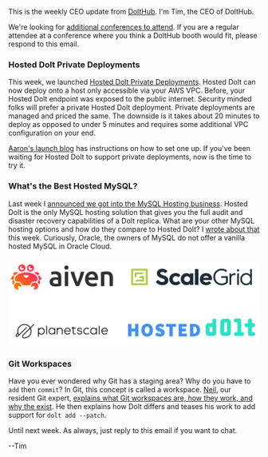 This is the weekly CEO update from [DoltHub](https://www.dolthub.com/). I'm Tim, the CEO of DoltHub. 

We're looking for [additional conferences to attend](https://www.dolthub.com/blog/2024-08-20-on-the-road/). If you are a regular attendee at a conference where you think a DoltHub booth would fit, please respond to this email.

### Hosted Dolt Private Deployments

This week, we launched [Hosted Dolt Private Deployments](https://www.dolthub.com/blog/2024-08-21-hosted-private-deployments/). Hosted Dolt can now deploy onto a host only accessible via your AWS VPC. Before, your Hosted Dolt endpoint was exposed to the public internet. Security minded folks will prefer a private Hosted Dolt deployment. Private deployments are managed and priced the same. The downside is it takes about 20 minutes to deploy as opposed to under 5 minutes and requires some additional VPC configuration on your end. 

[Aaron's launch blog](https://www.dolthub.com/blog/2024-08-21-hosted-private-deployments/) has instructions on how to set one up. If you've been waiting for Hosted Dolt to support private deployments, now is the time to try it.

### What's the Best Hosted MySQL?

Last week I [announced we got into the MySQL Hosting business](https://www.dolthub.com/blog/2024-08-09-hosted-mysql-dolt-replica-announcement/). Hosted Dolt is the only MySQL hosting solution that gives you the full audit and disaster recovery capabilities of a Dolt replica. What are your other MySQL hosting options and how do they compare to Hosted Dolt? I [wrote about that](https://www.dolthub.com/blog/2024-08-19-hosted-mysql/) this week. Curiously, Oracle, the owners of MySQL do not offer a vanilla hosted MySQL in Oracle Cloud.

![Hosted MySQL Options](../images/hosted-mysql-differentiated.png)

### Git Workspaces

Have you ever wondered why Git has a staging area? Why do you have to `add` then `commit`? In Git, this concept is called a workspace. [Neil](https://www.dolthub.com/team#neil), our resident Git expert, [explains what Git workspaces are, how they work, and why the exist](https://www.dolthub.com/blog/2024-08-16-workspace-review/). He then explains how Dolt differs and teases his work to add support for `dolt add --patch`.

Until next week. As always, just reply to this email if you want to chat.

--Tim